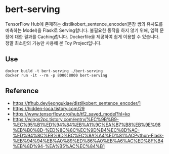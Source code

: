 # bert-serving
TensorFlow Hub에 존재하는 distilkobert_sentence_encoder(문장 쌍의 유사도를 예측하는 Model)을 Flask로 Serving합니다. 불필요한 동작을 하지 않기 위해, 입력 문장에 대한 결과를 Caching합니다. Dockerfile을 제공하여 쉽게 이용할 수 있습니다. 정말 최소한의 기능만 사용해 본 Toy Project입니다.

## Use
```
docker build -t bert-serving ./bert-serving
docker run -it --rm -p 8000:8000 bert-serving
```

## Reference
- https://tfhub.dev/jeongukjae/distilkobert_sentence_encoder/1
- https://hidden-loca.tistory.com/29
- https://www.tensorflow.org/hub/tf2_saved_model?hl=ko
- https://wings2pc.tistory.com/entry/%EC%9B%B9-%EC%95%B1%ED%94%84%EB%A1%9C%EA%B7%B8%EB%9E%98%EB%B0%8D-%ED%8C%8C%EC%9D%B4%EC%8D%AC-%ED%94%8C%EB%9D%BC%EC%8A%A4%ED%81%ACPython-Flask-%EB%94%94%EB%A0%89%ED%86%A0%EB%A6%AC%ED%8F%B4%EB%8D%94-%EA%B5%AC%EC%84%B1
